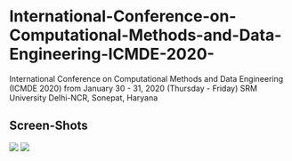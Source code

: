 # International-Conference-on-Computational-Methods-and-Data-Engineering-ICMDE-2020-
International Conference on Computational Methods and Data Engineering (ICMDE 2020) from January 30 - 31, 2020 (Thursday - Friday) SRM University Delhi-NCR, Sonepat, Haryana

## Screen-Shots

<p>
<img src="https://user-images.githubusercontent.com/36808495/61997969-b351b380-b0c6-11e9-8372-e690eb001484.png">
<img src="https://user-images.githubusercontent.com/36808495/61997973-b8166780-b0c6-11e9-8ddd-22d99d4d2d5b.png">
</p>
  
